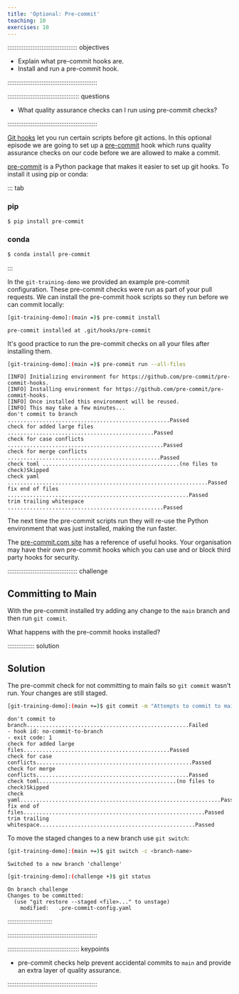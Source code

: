```yaml
---
title: 'Optional: Pre-commit'
teaching: 10
exercises: 10
---
```


::::::::::::::::::::::::::::::::::::::: objectives

- Explain what pre-commit hooks are.
- Install and run a pre-commit hook.

::::::::::::::::::::::::::::::::::::::::::::::::::

:::::::::::::::::::::::::::::::::::::::: questions

- What quality assurance checks can I run
  using pre-commit checks?

::::::::::::::::::::::::::::::::::::::::::::::::::

[Git hooks](https://git-scm.com/book/ms/v2/Customizing-Git-Git-Hooks) let you
run certain scripts before git actions.
In this optional episode we are going to
set up a [pre-commit](https://pre-commit.com/)
hook which runs quality assurance checks
on our code before we are allowed to make
a commit.

[pre-commit](https://pre-commit.com/) is a
Python package that makes it easier to
set up git hooks.
To install it using pip or conda:

::: tab

### pip

```bash
$ pip install pre-commit
```

### conda

```bash
$ conda install pre-commit
```

:::

In the `git-training-demo` we provided
an example pre-commit configuration.
These pre-commit checks were run as
part of your pull requests.
We can install the pre-commit hook scripts
so they run before we can commit locally:

```bash
[git-training-demo]:(main =)$ pre-commit install
```

```output
pre-commit installed at .git/hooks/pre-commit
```

It's good practice to run the pre-commit
checks on all your files after installing them.


```bash
[git-training-demo]:(main =)$ pre-commit run --all-files
```

```output
[INFO] Initializing environment for https://github.com/pre-commit/pre-commit-hooks.                     
[INFO] Installing environment for https://github.com/pre-commit/pre-commit-hooks.              
[INFO] Once installed this environment will be reused.                                    
[INFO] This may take a few minutes...
don't commit to branch ...................................................Passed
check for added large files ..............................................Passed
check for case conflicts .................................................Passed
check for merge conflicts ................................................Passed
check toml ...........................................(no files to check)Skipped
check yaml ...............................................................Passed
fix end of files .........................................................Passed
trim trailing whitespace .................................................Passed
```

The next time the pre-commit scripts run they will re-use
the Python environment that was just installed, making the
run faster.

The [pre-commit.com site](https://pre-commit.com/hooks.html) has a reference of useful hooks.
Your organisation may have their own pre-commit
hooks which you can use and or block third party
hooks for security.

:::::::::::::::::::::::::::::::::::::::  challenge

## Committing to Main

With the pre-commit installed try adding
any change to the `main` branch
and then run `git commit`.

What happens with the pre-commit hooks installed?

:::::::::::::::  solution

## Solution

The pre-commit check for not committing to main
fails so `git commit` wasn't run.
Your changes are still staged.

```bash
[git-training-demo]:(main +=)$ git commit -m "Attempts to commit to main"
```

```output
don't commit to branch...................................................Failed
- hook id: no-commit-to-branch
- exit code: 1
check for added large files..............................................Passed
check for case conflicts.................................................Passed
check for merge conflicts................................................Passed
check toml...........................................(no files to check)Skipped
check yaml...............................................................Passed
fix end of files.........................................................Passed
trim trailing whitespace.................................................Passed
```

To move the staged changes to a new branch
use `git switch`:

```bash
[git-training-demo]:(main +=)$ git switch -c <branch-name>
```

```output
Switched to a new branch 'challenge'
```

```bash
[git-training-demo]:(challenge +)$ git status
```

```output
On branch challenge
Changes to be committed:
  (use "git restore --staged <file>..." to unstage)
	modified:   .pre-commit-config.yaml
```

:::::::::::::::::::::::::

::::::::::::::::::::::::::::::::::::::::::::::::::

:::::::::::::::::::::::::::::::::::::::: keypoints

- pre-commit checks help prevent accidental commits
  to `main` and provide an extra layer of
  quality assurance.

::::::::::::::::::::::::::::::::::::::::::::::::::